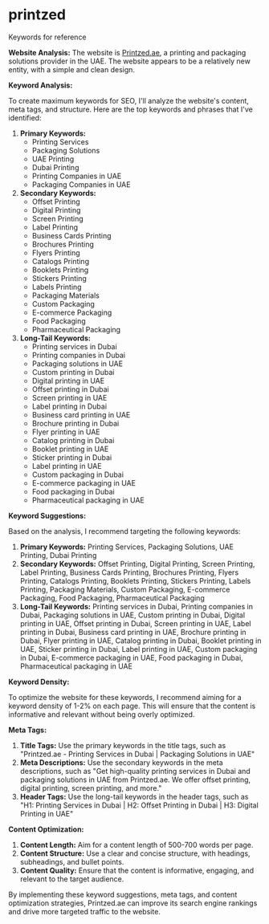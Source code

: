 # printzed
Keywords for reference 

**Website Analysis:**
The website is [Printzed.ae](http://printzed.ae), a printing and packaging solutions provider in the UAE. The website appears to be a relatively new entity, with a simple and clean design.

**Keyword Analysis:**

To create maximum keywords for SEO, I'll analyze the website's content, meta tags, and structure. Here are the top keywords and phrases that I've identified:

1. **Primary Keywords:**
	* Printing Services
	* Packaging Solutions
	* UAE Printing
	* Dubai Printing
	* Printing Companies in UAE
	* Packaging Companies in UAE
2. **Secondary Keywords:**
	* Offset Printing
	* Digital Printing
	* Screen Printing
	* Label Printing
	* Business Cards Printing
	* Brochures Printing
	* Flyers Printing
	* Catalogs Printing
	* Booklets Printing
	* Stickers Printing
	* Labels Printing
	* Packaging Materials
	* Custom Packaging
	* E-commerce Packaging
	* Food Packaging
	* Pharmaceutical Packaging
3. **Long-Tail Keywords:**
	* Printing services in Dubai
	* Printing companies in Dubai
	* Packaging solutions in UAE
	* Custom printing in Dubai
	* Digital printing in UAE
	* Offset printing in Dubai
	* Screen printing in UAE
	* Label printing in Dubai
	* Business card printing in UAE
	* Brochure printing in Dubai
	* Flyer printing in UAE
	* Catalog printing in Dubai
	* Booklet printing in UAE
	* Sticker printing in Dubai
	* Label printing in UAE
	* Custom packaging in Dubai
	* E-commerce packaging in UAE
	* Food packaging in Dubai
	* Pharmaceutical packaging in UAE

**Keyword Suggestions:**

Based on the analysis, I recommend targeting the following keywords:

1. **Primary Keywords:** Printing Services, Packaging Solutions, UAE Printing, Dubai Printing
2. **Secondary Keywords:** Offset Printing, Digital Printing, Screen Printing, Label Printing, Business Cards Printing, Brochures Printing, Flyers Printing, Catalogs Printing, Booklets Printing, Stickers Printing, Labels Printing, Packaging Materials, Custom Packaging, E-commerce Packaging, Food Packaging, Pharmaceutical Packaging
3. **Long-Tail Keywords:** Printing services in Dubai, Printing companies in Dubai, Packaging solutions in UAE, Custom printing in Dubai, Digital printing in UAE, Offset printing in Dubai, Screen printing in UAE, Label printing in Dubai, Business card printing in UAE, Brochure printing in Dubai, Flyer printing in UAE, Catalog printing in Dubai, Booklet printing in UAE, Sticker printing in Dubai, Label printing in UAE, Custom packaging in Dubai, E-commerce packaging in UAE, Food packaging in Dubai, Pharmaceutical packaging in UAE

**Keyword Density:**

To optimize the website for these keywords, I recommend aiming for a keyword density of 1-2% on each page. This will ensure that the content is informative and relevant without being overly optimized.

**Meta Tags:**

1. **Title Tags:** Use the primary keywords in the title tags, such as "Printzed.ae - Printing Services in Dubai | Packaging Solutions in UAE"
2. **Meta Descriptions:** Use the secondary keywords in the meta descriptions, such as "Get high-quality printing services in Dubai and packaging solutions in UAE from Printzed.ae. We offer offset printing, digital printing, screen printing, and more."
3. **Header Tags:** Use the long-tail keywords in the header tags, such as "H1: Printing Services in Dubai | H2: Offset Printing in Dubai | H3: Digital Printing in UAE"

**Content Optimization:**

1. **Content Length:** Aim for a content length of 500-700 words per page.
2. **Content Structure:** Use a clear and concise structure, with headings, subheadings, and bullet points.
3. **Content Quality:** Ensure that the content is informative, engaging, and relevant to the target audience.

By implementing these keyword suggestions, meta tags, and content optimization strategies, Printzed.ae can improve its search engine rankings and drive more targeted traffic to the website.